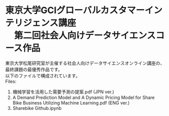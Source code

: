<h1>東京大学GCIグローバルカスタマーインテリジェンス講座<br>　第二回社会人向けデータサイエンスコース作品</h1>

東京大学松尾研究室が主催する社会人向けデータサイエンスオンライン講座の、最終課題の最優秀作品です。<br>
以下のファイルで構成されています。<br>
Files:
<ol>
  <li>機械学習を活用した需要予測の提案.pdf (JPN ver.)</li>
  <li>A Demand Prediction Model and A Dynamic Pricing Model for Share Bike Business Utilizing Machine Learning.pdf (ENG ver.)</li>
  <li>Sharebike Github.ipynb</li>
</ol>
